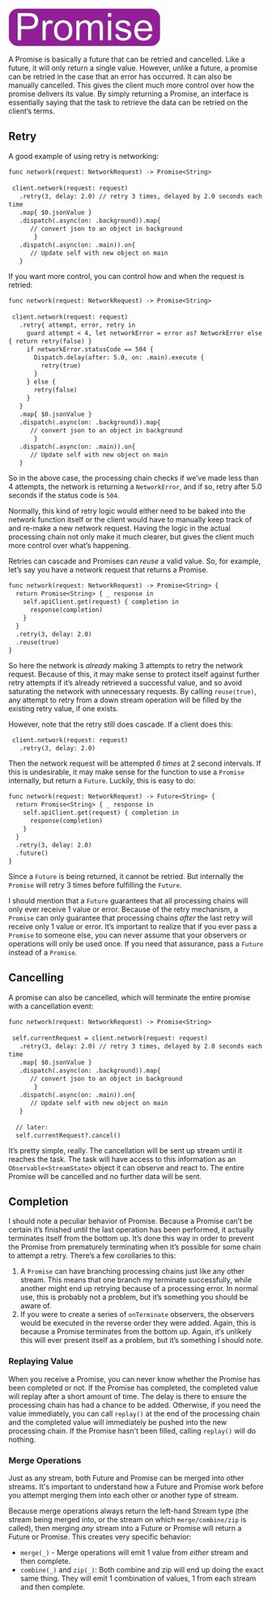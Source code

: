 <img src="/Docs/badges/promise.jpg" height=75 alt="Promise Stream">

A Promise is basically a future that can be retried and cancelled.  Like a future, it will only return a single value.  However, unlike a future, a promise can be retried in the case that an error has occurred.  It can also be manually cancelled.  This gives the client much more control over how the promise delivers its value.  By simply returning a Promise, an interface is essentially saying that the task to retrieve the data can be retried on the client’s terms.  

## Retry
A good example of using retry is networking:  

	func network(request: NetworkRequest) -> Promise<String>
	 
	 client.network(request: request)
	   .retry(3, delay: 2.0) // retry 3 times, delayed by 2.0 seconds each time
	   .map{ $0.jsonValue }
	   .dispatch(.async(on: .background)).map{ 
	      // convert json to an object in background
		   }
	   .dispatch(.async(on: .main)).on{ 
	      // Update self with new object on main
	   }


If you want more control, you can control how and when the request is retried:

	func network(request: NetworkRequest) -> Promise<String>
	 
	 client.network(request: request)
	   .retry{ attempt, error, retry in
	     guard attempt < 4, let networkError = error as? NetworkError else { return retry(false) }
	     if networkError.statusCode == 504 {
	       Dispatch.delay(after: 5.0, on: .main).execute {
	         retry(true)
	       }
	     } else {
	       retry(false)
	     }
	   }
	   .map{ $0.jsonValue }
	   .dispatch(.async(on: .background)).map{ 
	      // convert json to an object in background
		   }
	   .dispatch(.async(on: .main)).on{ 
	      // Update self with new object on main
	   }

So in the above case, the processing chain checks if we’ve made less than 4 attempts, the network is returning a `NetworkError`, and if so, retry after 5.0 seconds if the status code is `504`.  

Normally, this kind of retry logic would either need to be baked into the network function itself or the client would have to manually keep track of and re-make a new network request.  Having the logic in the actual processing chain not only make it much clearer, but gives the client much more control over what’s happening.

Retries can cascade and Promises can _reuse_ a valid value.  So, for example, let’s say you have a network request that returns a Promise.  

	func network(request: NetworkRequest) -> Promise<String> {
	  return Promise<String> { _ response in
	    self.apiClient.get(request) { completion in
	      response(completion)
	    }
	  }
	  .retry(3, delay: 2.0)
	  .reuse(true)
	}

So here the network is _already_ making 3 attempts to retry the network request.  Because of this, it may make sense to protect itself against further retry attempts if it’s already retrieved a successful value, and so avoid saturating the network with unnecessary requests.  By calling `reuse(true)`, any attempt to retry from a down stream operation will be filled by the existing retry value, if one exists.

However, note that the retry still does cascade.  If a client does this:

	 client.network(request: request)
	   .retry(3, delay: 2.0)

Then the network request will be attempted _6 times_ at 2 second intervals.  If this is undesirable, it may make sense for the function to use a `Promise` internally, but return a `Future`.  Luckily, this is easy to do:

	func network(request: NetworkRequest) -> Future<String> {
	  return Promise<String> { _ response in
	    self.apiClient.get(request) { completion in
	      response(completion)
	    }
	  }
	  .retry(3, delay: 2.0)
	  .future()
	}

Since a `Future` is being returned, it cannot be retried.  But internally the `Promise` will retry 3 times before fulfilling the `Future`.

I should mention that a `Future` guarantees that all processing chains will only ever receive 1 value or error.  Because of the retry mechanism, a `Promise` can only guarantee that processing chains _after_ the last retry will receive only 1 value or error.  It’s important to realize that if you ever pass a `Promise` to someone else, you can never assume that your observers or operations will only be used once.  If you need that assurance, pass a `Future` instead of a `Promise`.

## Cancelling

A promise can also be cancelled, which will terminate the entire promise with a cancellation event:

	func network(request: NetworkRequest) -> Promise<String>
	 
	 self.currentRequest = client.network(request: request)
	   .retry(3, delay: 2.0) // retry 3 times, delayed by 2.0 seconds each time
	   .map{ $0.jsonValue }
	   .dispatch(.async(on: .background)).map{ 
	      // convert json to an object in background
		   }
	   .dispatch(.async(on: .main)).on{ 
	      // Update self with new object on main
	   }
	   
	  // later:
	  self.currentRequest?.cancel()

It’s pretty simple, really.  The cancellation will be sent up stream until it reaches the task.  The task will have access to this information as an `Observable<StreamState>` object it can observe and react to.  The entire Promise will be cancelled and no further data will be sent.

## Completion

I should note a peculiar behavior of Promise.  Because a Promise can’t be certain it’s finished until the last operation has been performed, it actually terminates itself from the bottom up.  It’s done this way in order to prevent the Promise from prematurely terminating when it’s possible for some chain to attempt a retry.  There’s a few corollaries to this:

1. A `Promise` can have branching processing chains just like any other stream. This means that one branch my terminate successfully, while another might end up retrying because of a processing error.  In normal use, this is probably not a problem, but it’s something you should be aware of.
2. If you were to create a series of `onTerminate` observers, the observers would be executed in the reverse order they were added.  Again, this is because a Promise terminates from the bottom up.  Again, it’s unlikely this will ever present itself as a problem, but it’s something I should note.

### Replaying Value

When you receive a Promise, you can never know whether the Promise has been completed or not. If the Promise has completed, the completed value will replay after a short amount of time.  The delay is there to ensure the processing chain has had a chance to be added.  Otherwise, if you need the value immediately, you can call `replay()` at the end of the processing chain and the completed value will immediately be pushed into the new processing chain.  If the Promise hasn't been filled, calling `replay()` will do nothing.

### Merge Operations

Just as any stream, both Future and Promise can be merged into other streams. It's important to understand how a Future and Promise work before you attempt merging them into each other or another type of stream.  

Because merge operations always return the left-hand Stream type (the stream being merged into, or the stream on which `merge/combine/zip` is called), then merging _any_ stream into a Future or Promise will return a Future or Promise.  This creates very specific behavior:

 - `merge(_)` - Merge operations will emit 1 value from _either_ stream and then complete.  
 - `combine(_)` and `zip(_)`: Both combine and zip will end up doing the exact same thing.  They will emit 1 combination of values, 1 from each stream and then complete.  